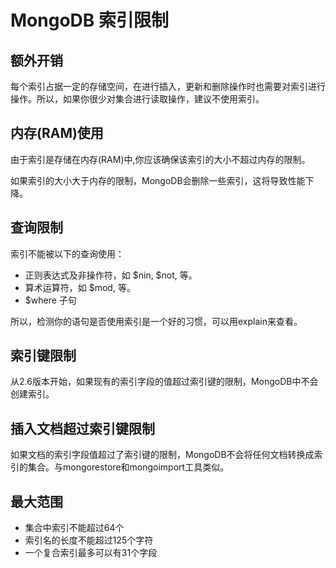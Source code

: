 
# MongoDB 索引限制

## 额外开销

每个索引占据一定的存储空间，在进行插入，更新和删除操作时也需要对索引进行操作。所以，如果你很少对集合进行读取操作，建议不使用索引。

## 内存(RAM)使用

由于索引是存储在内存(RAM)中,你应该确保该索引的大小不超过内存的限制。

如果索引的大小大于内存的限制，MongoDB会删除一些索引，这将导致性能下降。

## 查询限制

索引不能被以下的查询使用：

*   正则表达式及非操作符，如 $nin, $not, 等。
*   算术运算符，如 $mod, 等。
*   $where 子句

所以，检测你的语句是否使用索引是一个好的习惯，可以用explain来查看。

## 索引键限制

从2.6版本开始，如果现有的索引字段的值超过索引键的限制，MongoDB中不会创建索引。

## 插入文档超过索引键限制

如果文档的索引字段值超过了索引键的限制，MongoDB不会将任何文档转换成索引的集合。与mongorestore和mongoimport工具类似。

## 最大范围

*   集合中索引不能超过64个
*   索引名的长度不能超过125个字符
*   一个复合索引最多可以有31个字段

